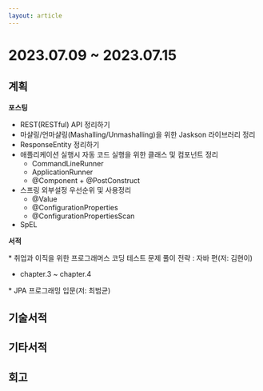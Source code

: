 ```yaml
---
layout: article
---
```


# 2023.07.09 ~ 2023.07.15

## 계획

**포스팅**
- REST(RESTful) API 정리하기
- 마샬링/언마샬링(Mashalling/Unmashalling)을 위한 Jaskson 라이브러리 정리
- ResponseEntity 정리하기
- 애플리케이션 실행시 자동 코드 실행을 위한 클래스 및 컴포넌트 정리
  - CommandLineRunner
  - ApplicationRunner
  - @Component + @PostConstruct
- 스프링 외부설정 우선순위 및 사용정리
  - @Value
  - @ConfigurationProperties
  - @ConfigurationPropertiesScan
- SpEL

**서적**

\* 취업과 이직을 위한 프로그래머스 코딩 테스트 문제 풀이 전략 : 자바 편(저: 김현이)
- chapter.3 ~ chapter.4

\* JPA 프로그래밍 입문(저: 최범균)

## 기술서적

## 기타서적

## 회고